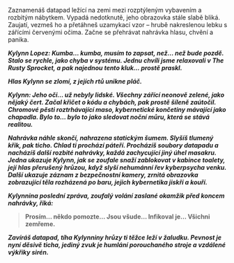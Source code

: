 Zaznamenáš datapad ležící na zemi mezi rozptýleným vybavením a rozbitým nábytkem. Vypadá nedotknutě, jeho obrazovka stále slabě bliká. Zaujatí, vezmeš ho a přetáhneš uzamykací vzor – hrubě nakreslenou lebku s zářícími červenými očima. Začne se přehrávat nahrávka hlasu, chvění a panika.

**_Kylynn Lopez: Kumba… kumba, musím to zapsat, než… než bude pozdě. Stalo se rychle, jako chyba v systému. Jednu chvíli jsme relaxovali v The Rusty Sprocket, a pak najednou tento kluk… prostě praskl._**

**_Hlas Kylynn se zlomí, z jejích rtů unikne pláč._**

**_Kylynn: Jeho oči… už nebyly lidské. Všechny zářící neonově zelené, jako nějaký čert. Začal křičet o kódu a chybách, pak prostě šíleně zaútočil. Chromové pěsti roztrhávající maso, kybernetické končetiny mávající jako chapadla. Bylo to… bylo to jako sledovat noční můru, která se stává realitou._**

**_Nahrávka náhle skončí, nahrazena statickým šumem. Slyšíš tlumený křik, pak ticho. Chlad ti prochází páteří. Procházíš soubory datapadu a nacházíš další rozbité nahrávky, každá zachycující jiný úhel masakru. Jedna ukazuje Kylynn, jak se zoufale snaží zablokovat v kabince toalety, její hlas přerušený hrůzou, když slyší nehumánní řev kyberpsycha venku. Další ukazuje záznam z bezpečnostní kamery, zrnitá obrazovka zobrazující těla rozházená po baru, jejich kybernetika jiskří a kouří._**

**_Kylynnina poslední zpráva, zoufalý volání zaslané okamžik před koncem nahrávky, říká:_**

> **Prosím… někdo pomozte… Jsou všude… Infikoval je… Všichni zemřeme.**

**_Zavíráš datapad, tíha Kylynniny hrůzy ti těžce leží v žaludku. Pevnost je nyní děsivě ticha, jediný zvuk je humlání porouchaného stroje a vzdálené výkřiky sirén._**
